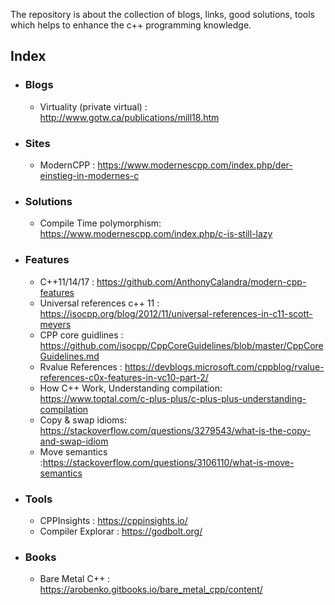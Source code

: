 The repository is about the collection of blogs, links, good solutions, tools which helps to enhance the c++ programming knowledge.

## Index
* ### Blogs
  * Virtuality (private virtual) : http://www.gotw.ca/publications/mill18.htm
* ### Sites
  * ModernCPP : https://www.modernescpp.com/index.php/der-einstieg-in-modernes-c
* ### Solutions
  * Compile Time polymorphism: https://www.modernescpp.com/index.php/c-is-still-lazy
* ### Features
  * C++11/14/17 : https://github.com/AnthonyCalandra/modern-cpp-features
  * Universal references c++ 11 : https://isocpp.org/blog/2012/11/universal-references-in-c11-scott-meyers
  * CPP core guidlines : https://github.com/isocpp/CppCoreGuidelines/blob/master/CppCoreGuidelines.md
  * Rvalue References : https://devblogs.microsoft.com/cppblog/rvalue-references-c0x-features-in-vc10-part-2/
  * How C++ Work, Understanding compilation: https://www.toptal.com/c-plus-plus/c-plus-plus-understanding-compilation
  * Copy & swap idioms: https://stackoverflow.com/questions/3279543/what-is-the-copy-and-swap-idiom 
  * Move semantics :https://stackoverflow.com/questions/3106110/what-is-move-semantics

* ### Tools
  * CPPInsights : https://cppinsights.io/
  * Compiler Explorar : https://godbolt.org/

* ### Books
  * Bare Metal C++ : https://arobenko.gitbooks.io/bare_metal_cpp/content/
